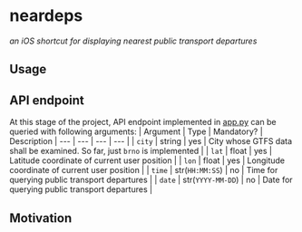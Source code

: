 # neardeps
_an iOS shortcut for displaying nearest public transport departures_

## Usage


## API endpoint
At this stage of the project, API endpoint implemented in [app.py](./app.py) can be queried with following arguments:
| Argument | Type | Mandatory? | Description
| --- | --- | --- | --- | 
| `city` | string | yes | City whose GTFS data shall be examined. So far, just `brno` is implemented |
| `lat`  | float  | yes | Latitude coordinate of current user position |
| `lon`  | float  | yes | Longitude coordinate of current user position |
| `time` | str(`HH:MM:SS`) | no | Time for querying public transport departures |
| `date` | str(`YYYY-MM-DD`) | no | Date for querying public transport departures | 

## Motivation


